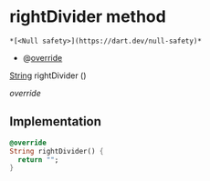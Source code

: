 


# rightDivider method




    *[<Null safety>](https://dart.dev/null-safety)*



- @[override](https://api.flutter.dev/flutter/dart-core/override-constant.html)

[String](https://api.flutter.dev/flutter/dart-core/String-class.html) rightDivider
()

_override_






## Implementation

```dart
@override
String rightDivider() {
  return "";
}
```







